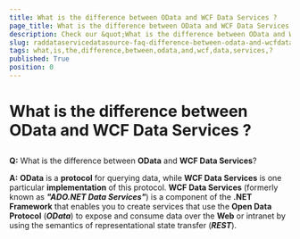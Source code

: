 ```yaml
---
title: What is the difference between OData and WCF Data Services ?
page_title: What is the difference between OData and WCF Data Services ?
description: Check our &quot;What is the difference between OData and WCF Data Services ?&quot; documentation article for the RadDataServiceDataSource WPF control.
slug: raddataservicedatasource-faq-difference-between-odata-and-wcfdataservices
tags: what,is,the,difference,between,odata,and,wcf,data,services,?
published: True
position: 0
---
```


# What is the difference between OData and WCF Data Services ?



## 

__Q:__ What is the difference between __OData__ and __WCF Data Services__?

__A:__ __OData__ is a __protocol__ for querying data, while __WCF Data Services__ is one particular __implementation__ of this protocol. __WCF Data Services__ (formerly known as ___"ADO.NET Data Services"___) is a component of the __.NET Framework__ that enables you to create services that use the __Open Data Protocol__ (___OData___) to expose and consume data over the __Web__ or intranet by using the semantics of representational state transfer (___REST___).


